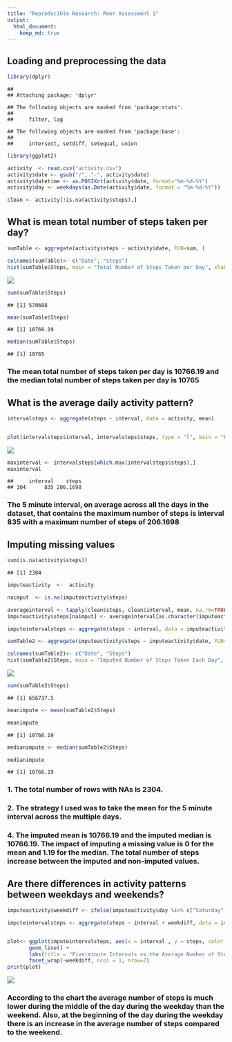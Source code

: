 ```yaml
---
title: "Reproducible Research: Peer Assessment 1"
output: 
  html_document:
    keep_md: true
---
```



## Loading and preprocessing the data

```r
library(dplyr)
```

```
## 
## Attaching package: 'dplyr'
```

```
## The following objects are masked from 'package:stats':
## 
##     filter, lag
```

```
## The following objects are masked from 'package:base':
## 
##     intersect, setdiff, setequal, union
```

```r
library(ggplot2)

activity  <- read.csv("activity.csv")
activity$date <- gsub("/", "-", activity$date)
activity$datetime <- as.POSIXct(activity$date, format="%m-%d-%Y")
activity$day <- weekdays(as.Date(activity$date, format = "%m-%d-%Y"))

clean <- activity[!is.na(activity$steps),]
```

## What is mean total number of steps taken per day?

```r
sumTable <- aggregate(activity$steps ~ activity$date, FUN=sum, )

colnames(sumTable)<- c("Date", "Steps")
hist(sumTable$Steps, main = "Total Number of Steps Taken per Day", xlab = "Steps")
```

![](PA1_template_files/figure-html/unnamed-chunk-2-1.png)<!-- -->

```r
sum(sumTable$Steps)
```

```
## [1] 570608
```

```r
mean(sumTable$Steps)
```

```
## [1] 10766.19
```

```r
median(sumTable$Steps)
```

```
## [1] 10765
```
### The mean total number of steps taken per day is 10766.19 and the median total number of steps taken per day is 10765

## What is the average daily activity pattern?


```r
intervalsteps <- aggregate(steps ~ interval, data = activity, mean)


plot(intervalsteps$interval, intervalsteps$steps, type = "l", main = "Five-minute Intervals versus the Average Number of Steps Taken", xlab = "Intervals", ylab = "Steps")
```

![](PA1_template_files/figure-html/unnamed-chunk-3-1.png)<!-- -->

```r
maxinterval <- intervalsteps[which.max(intervalsteps$steps),]
maxinterval
```

```
##     interval    steps
## 104      835 206.1698
```

### The 5 minute interval, on average across all the days in the dataset, that contains the maximum number of steps is interval 835 with a maximum number of steps of 206.1698


## Imputing missing values

```r
sum(is.na(activity$steps))
```

```
## [1] 2304
```

```r
imputeactivity  <-  activity

naimput  <- is.na(imputeactivity$steps)

averageinterval <- tapply(clean$steps, clean$interval, mean, na.rm=TRUE, simplify=T)
imputeactivity$steps[naimput] <- averageinterval[as.character(imputeactivity$interval[naimput])]

imputeintervalsteps <- aggregate(steps ~ interval, data = imputeactivity, mean)

sumTable2 <- aggregate(imputeactivity$steps ~ imputeactivity$date, FUN=sum, )

colnames(sumTable2)<- c("Date", "Steps")
hist(sumTable2$Steps, main = "Imputed Number of Steps Taken Each Day", xlab = "Steps")
```

![](PA1_template_files/figure-html/unnamed-chunk-4-1.png)<!-- -->

```r
sum(sumTable2$Steps)
```

```
## [1] 656737.5
```

```r
meanimpute <- mean(sumTable2$Steps)

meanimpute
```

```
## [1] 10766.19
```

```r
medianimpute <- median(sumTable2$Steps)

medianimpute
```

```
## [1] 10766.19
```
### 1. The total number of rows with NAs is 2304. 
### 2. The strategy I used was to take the mean for the 5 minute interval across the multiple days.
### 4. The imputed mean is 10766.19 and the imputed median is 10766.19. The impact of imputing a missing value is 0 for the mean and 1.19 for the median. The total number of steps increase between the imputed and non-imputed values.

## Are there differences in activity patterns between weekdays and weekends?


```r
imputeactivity$weekdiff <- ifelse(imputeactivity$day %in% c("Saturday", "Sunday"), "Weekend","Weekday")

imputeintervalsteps <- aggregate(steps ~ interval + weekdiff, data = imputeactivity, mean)


plot<- ggplot(imputeintervalsteps, aes(x = interval , y = steps, color = weekdiff)) +
       geom_line() +
       labs(title = "Five-minute Intervals vs the Average Number of Steps Taken by type of date", x = "Interval", y = "Average number of steps") +
       facet_wrap(~weekdiff, ncol = 1, nrow=2)
print(plot)
```

![](PA1_template_files/figure-html/unnamed-chunk-5-1.png)<!-- -->



###  According to the chart the average number of steps is much lower during the middle of the day during the weekday than the weekend. Also, at the beginning of the day during the weekday there is an increase in the average number of steps compared to the weekend.
